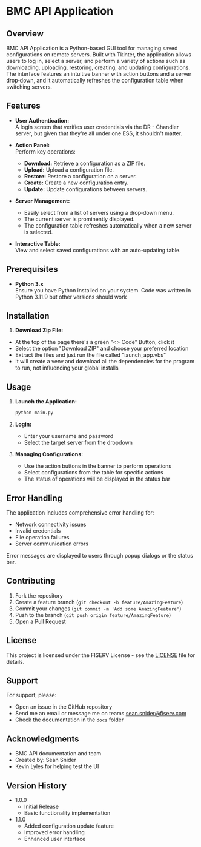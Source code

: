 # BMC API Application

## Overview

BMC API Application is a Python-based GUI tool for managing saved configurations on remote servers. Built with Tkinter, the application allows users to log in, select a server, and perform a variety of actions such as downloading, uploading, restoring, creating, and updating configurations. The interface features an intuitive banner with action buttons and a server drop‑down, and it automatically refreshes the configuration table when switching servers.

## Features

- **User Authentication:**  
  A login screen that verifies user credentials via the DR - Chandler server, but given that they're all under one ESS, it shouldn't matter.

- **Action Panel:**  
  Perform key operations:
  - **Download:** Retrieve a configuration as a ZIP file.
  - **Upload:** Upload a configuration file.
  - **Restore:** Restore a configuration on a server.
  - **Create:** Create a new configuration entry.
  - **Update:** Update configurations between servers.

- **Server Management:**  
  - Easily select from a list of servers using a drop‑down menu.
  - The current server is prominently displayed.
  - The configuration table refreshes automatically when a new server is selected.

- **Interactive Table:**  
  View and select saved configurations with an auto-updating table.

## Prerequisites

- **Python 3.x**  
  Ensure you have Python installed on your system.
  Code was written in Python 3.11.9 but other versions should work

## Installation

1. **Download Zip File:**
  - At the top of the page there's a green "<> Code" Button, click it
  - Select the option "Download ZIP" and choose your preferred location
  - Extract the files and just run the file called "launch_app.vbs"
  - It will create a venv and download all the dependencies for the program to run, not influencing your global installs

## Usage

1. **Launch the Application:**
   ```bash
   python main.py
   ```

2. **Login:**
   - Enter your username and password
   - Select the target server from the dropdown

3. **Managing Configurations:**
   - Use the action buttons in the banner to perform operations
   - Select configurations from the table for specific actions
   - The status of operations will be displayed in the status bar
  
## Error Handling

The application includes comprehensive error handling for:
- Network connectivity issues
- Invalid credentials
- File operation failures
- Server communication errors

Error messages are displayed to users through popup dialogs or the status bar.

## Contributing

1. Fork the repository
2. Create a feature branch (`git checkout -b feature/AmazingFeature`)
3. Commit your changes (`git commit -m 'Add some AmazingFeature'`)
4. Push to the branch (`git push origin feature/AmazingFeature`)
5. Open a Pull Request

## License

This project is licensed under the FISERV License - see the [LICENSE](LICENSE) file for details.

## Support

For support, please:
- Open an issue in the GitHub repository
- Send me an email or message me on teams sean.snider@fiserv.com
- Check the documentation in the `docs` folder

## Acknowledgments

- BMC API documentation and team
- Created by: Sean Snider
- Kevin Lyles for helping test the UI

## Version History

- 1.0.0
  - Initial Release
  - Basic functionality implementation
- 1.1.0
  - Added configuration update feature
  - Improved error handling
  - Enhanced user interface
